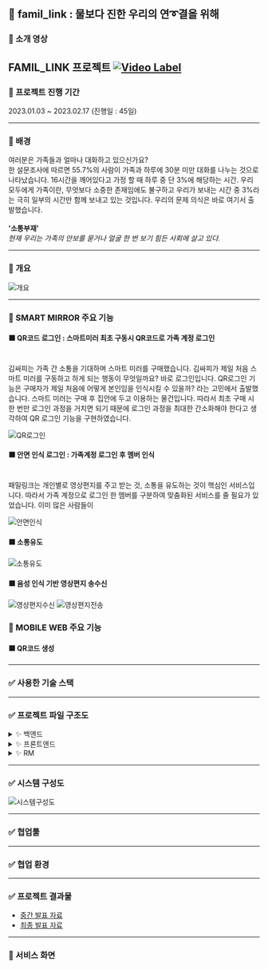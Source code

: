 ## 💌 famil_link : 물보다 진한 우리의 연➰결을 위해

### 🎦 소개 영상 

FAMIL_LINK 프로젝트
[![Video Label](img/01.png)](https://youtu.be/d2Xw3gKlAFk)
---

### 🎦 프로젝트 진행 기간

2023.01.03 ~ 2023.02.17 (진행일 : 45일)

---

### 🎦 배경



여러분은 가족들과 얼마나 대화하고 있으신가요? <br/>
한 설문조사에 따르면 55.7%의 사람이 가족과 하루에 30분 미만 대화를 나누는 것으로 나타났습니다. 16시간을 깨어있다고 가정 할 때 하루 중 단 3%에 해당하는 시간. 우리 모두에게 가족이란, 무엇보다 소중한 존재임에도 불구하고 우리가 보내는 시간 중 3%라는 극히 일부의 시간만 함께 보내고 있는 것입니다. 우리의 문제 의식은 바로 여기서 출발했습니다. <br>
<br>
__'소통부재'__<br/>
_현재 우리는 가족의 안보를 묻거나 얼굴 한 번 보기 힘든 사회에 살고 있다._


---

### 🎦 개요


![개요](img/프로젝트개요.png)


---

### 🎦 SMART MIRROR 주요 기능

#### ⬛ QR코드 로그인 : 스마트미러 최초 구동시 QR코드로 가족 계정 로그인
<br>
김싸피는 가족 간 소통을 기대하며 스마트 미러를 구매했습니다. 김싸피가 제일 처음 스마트 미러를 구동하고 하게 되는 행동이 무엇일까요? 바로 로그인입니다. QR로그인 기능은 구매자가 제일 처음에 어떻게 본인임을 인식시킬 수 있을까? 라는 고민에서 출발했습니다. 스마트 미러는 구매 후 집안에 두고 이용하는 물건입니다. 따라서 최초 구매 시 한 번만 로그인 과정을 거치면 되기 때문에 로그인 과정을 최대한 간소화해야 한다고 생각하여 QR 로그인 기능을 구현하였습니다.
<br>

![QR로그인](img/QR로그인.png)


#### ⬛ 안면 인식 로그인 : 가족계정 로그인 후 멤버 인식

<br>
패밀링크는 개인별로 영상편지를 주고 받는 것, 소통을 유도하는 것이 핵심인 서비스입니다. 따라서 가족 계정으로 로그인 한 멤버를 구분하여 맞춤화된 서비스를 줄 필요가 있었습니다. 이미 많은 사람들이 
<br>


![안면인식](img/안면인식.png)


#### ⬛ 소통유도


![소통유도](img/소통유도.png)

#### ⬛ 음성 인식 기반 영상편지 송수신

![영상편지수신](img/영상편지%20수신.png)
![영상편지전송](img/영상편지%20전송.png)

### 🎦 MOBILE WEB 주요 기능

#### ⬛ QR코드 생성



---


### ✅ 사용한 기술 스택
---

### ✅ 프로젝트 파일 구조도


<details>
    <summary>✨ 백엔드 </summary>


```
📦BE
 ┣ 📂Flask
 ┃ ┣ 📂temp
 ┃ ┃ ┣ 📜labels.txt
 ┃ ┃ ┗ 📜model.h5
 ┃ ┣ 📂__pycache__
 ┃ ┃ ┗ 📜main.cpython-310.pyc
 ┃ ┣ 📜.gitignore
 ┃ ┣ 📜app.py
 ┃ ┣ 📜Dockerfile
 ┃ ┣ 📜face_detection_test.py
 ┃ ┣ 📜Jenkinsfile
 ┃ ┣ 📜main.py
 ┃ ┗ 📜test.jpg
 ┣ 📂Spring
 ┃ ┣ 📂src
 ┃ ┃ ┣ 📂main
 ┃ ┃ ┃ ┣ 📂java
 ┃ ┃ ┃ ┃ ┗ 📂com
 ┃ ┃ ┃ ┃ ┃ ┗ 📂famillink
 ┃ ┃ ┃ ┃ ┃ ┃ ┣ 📂annotation
 ┃ ┃ ┃ ┃ ┃ ┃ ┃ ┗ 📜ValidationGroups.java
 ┃ ┃ ┃ ┃ ┃ ┃ ┣ 📂config
 ┃ ┃ ┃ ┃ ┃ ┃ ┃ ┣ 📂security
 ┃ ┃ ┃ ┃ ┃ ┃ ┃ ┃ ┣ 📜CustomAccessDeniedHandler.java
 ┃ ┃ ┃ ┃ ┃ ┃ ┃ ┃ ┣ 📜CustomAuthenticationEntryPoint.java
 ┃ ┃ ┃ ┃ ┃ ┃ ┃ ┃ ┣ 📜JwtFilter.java
 ┃ ┃ ┃ ┃ ┃ ┃ ┃ ┃ ┗ 📜SecurityConfig.java
 ┃ ┃ ┃ ┃ ┃ ┃ ┃ ┣ 📜GlobalExceptionHandler.java
 ┃ ┃ ┃ ┃ ┃ ┃ ┃ ┣ 📜SwaggerConfiguration.java
 ┃ ┃ ┃ ┃ ┃ ┃ ┃ ┗ 📜WebConfiguration.java
 ┃ ┃ ┃ ┃ ┃ ┃ ┣ 📂controller
 ┃ ┃ ┃ ┃ ┃ ┃ ┃ ┣ 📜AccountController.java
 ┃ ┃ ┃ ┃ ┃ ┃ ┃ ┣ 📜FlaskController.java
 ┃ ┃ ┃ ┃ ┃ ┃ ┃ ┣ 📜MemberController.java
 ┃ ┃ ┃ ┃ ┃ ┃ ┃ ┣ 📜MovieController.java
 ┃ ┃ ┃ ┃ ┃ ┃ ┃ ┣ 📜PhotoController.java
 ┃ ┃ ┃ ┃ ┃ ┃ ┃ ┣ 📜ScheduleController.java
 ┃ ┃ ┃ ┃ ┃ ┃ ┃ ┣ 📜SseController.java
 ┃ ┃ ┃ ┃ ┃ ┃ ┃ ┣ 📜TestController.java
 ┃ ┃ ┃ ┃ ┃ ┃ ┃ ┗ 📜TodoController.java
 ┃ ┃ ┃ ┃ ┃ ┃ ┣ 📂exception
 ┃ ┃ ┃ ┃ ┃ ┃ ┃ ┣ 📜BaseException.java
 ┃ ┃ ┃ ┃ ┃ ┃ ┃ ┗ 📜ErrorMessage.java
 ┃ ┃ ┃ ┃ ┃ ┃ ┣ 📂model
 ┃ ┃ ┃ ┃ ┃ ┃ ┃ ┣ 📂domain
 ┃ ┃ ┃ ┃ ┃ ┃ ┃ ┃ ┣ 📂param
 ┃ ┃ ┃ ┃ ┃ ┃ ┃ ┃ ┃ ┣ 📜ImageDTO.java
 ┃ ┃ ┃ ┃ ┃ ┃ ┃ ┃ ┃ ┣ 📜MovieDTO.java
 ┃ ┃ ┃ ┃ ┃ ┃ ┃ ┃ ┃ ┣ 📜MovieOccur.java
 ┃ ┃ ┃ ┃ ┃ ┃ ┃ ┃ ┃ ┣ 📜MovieSenderDTO.java
 ┃ ┃ ┃ ┃ ┃ ┃ ┃ ┃ ┃ ┗ 📜PhotoSenderDTO.java
 ┃ ┃ ┃ ┃ ┃ ┃ ┃ ┃ ┗ 📂user
 ┃ ┃ ┃ ┃ ┃ ┃ ┃ ┃ ┃ ┣ 📜Account.java
 ┃ ┃ ┃ ┃ ┃ ┃ ┃ ┃ ┃ ┣ 📜Member.java
 ┃ ┃ ┃ ┃ ┃ ┃ ┃ ┃ ┃ ┣ 📜Member_Login.java
 ┃ ┃ ┃ ┃ ┃ ┃ ┃ ┃ ┃ ┣ 📜Schedule.java
 ┃ ┃ ┃ ┃ ┃ ┃ ┃ ┃ ┃ ┗ 📜Todo.java
 ┃ ┃ ┃ ┃ ┃ ┃ ┃ ┣ 📂mapper
 ┃ ┃ ┃ ┃ ┃ ┃ ┃ ┃ ┣ 📜AccountMapper.java
 ┃ ┃ ┃ ┃ ┃ ┃ ┃ ┃ ┣ 📜FlaskMapper.java
 ┃ ┃ ┃ ┃ ┃ ┃ ┃ ┃ ┣ 📜MemberMapper.java
 ┃ ┃ ┃ ┃ ┃ ┃ ┃ ┃ ┣ 📜MovieMapper.java
 ┃ ┃ ┃ ┃ ┃ ┃ ┃ ┃ ┣ 📜ScheduleMapper.java
 ┃ ┃ ┃ ┃ ┃ ┃ ┃ ┃ ┗ 📜TodoMapper.java
 ┃ ┃ ┃ ┃ ┃ ┃ ┃ ┗ 📂service
 ┃ ┃ ┃ ┃ ┃ ┃ ┃ ┃ ┣ 📜AccountService.java
 ┃ ┃ ┃ ┃ ┃ ┃ ┃ ┃ ┣ 📜AccountServiceImpl.java
 ┃ ┃ ┃ ┃ ┃ ┃ ┃ ┃ ┣ 📜CustomUserDetailsService.java
 ┃ ┃ ┃ ┃ ┃ ┃ ┃ ┃ ┣ 📜EmitterService.java
 ┃ ┃ ┃ ┃ ┃ ┃ ┃ ┃ ┣ 📜EmitterServiceImpl.java
 ┃ ┃ ┃ ┃ ┃ ┃ ┃ ┃ ┣ 📜FaceDetection.java
 ┃ ┃ ┃ ┃ ┃ ┃ ┃ ┃ ┣ 📜FaceDetectionImpl.java
 ┃ ┃ ┃ ┃ ┃ ┃ ┃ ┃ ┣ 📜FileService.java
 ┃ ┃ ┃ ┃ ┃ ┃ ┃ ┃ ┣ 📜FileServiceImpl.java
 ┃ ┃ ┃ ┃ ┃ ┃ ┃ ┃ ┣ 📜FlaskFileService.java
 ┃ ┃ ┃ ┃ ┃ ┃ ┃ ┃ ┣ 📜FlaskFileServiceImpl.java
 ┃ ┃ ┃ ┃ ┃ ┃ ┃ ┃ ┣ 📜FlaskService.java
 ┃ ┃ ┃ ┃ ┃ ┃ ┃ ┃ ┣ 📜FlaskServiceImpl.java
 ┃ ┃ ┃ ┃ ┃ ┃ ┃ ┃ ┣ 📜MemberService.java
 ┃ ┃ ┃ ┃ ┃ ┃ ┃ ┃ ┣ 📜MemberServiceImpl.java
 ┃ ┃ ┃ ┃ ┃ ┃ ┃ ┃ ┣ 📜MovieService.java
 ┃ ┃ ┃ ┃ ┃ ┃ ┃ ┃ ┣ 📜MovieServiceImpl.java
 ┃ ┃ ┃ ┃ ┃ ┃ ┃ ┃ ┣ 📜PhotoFileService.java
 ┃ ┃ ┃ ┃ ┃ ┃ ┃ ┃ ┣ 📜PhotoFileServiceImpl.java
 ┃ ┃ ┃ ┃ ┃ ┃ ┃ ┃ ┣ 📜PhotoService.java
 ┃ ┃ ┃ ┃ ┃ ┃ ┃ ┃ ┣ 📜PhotoServiceImpl.java
 ┃ ┃ ┃ ┃ ┃ ┃ ┃ ┃ ┣ 📜ScheduleService.java
 ┃ ┃ ┃ ┃ ┃ ┃ ┃ ┃ ┣ 📜ScheduleServiceImpl.java
 ┃ ┃ ┃ ┃ ┃ ┃ ┃ ┃ ┣ 📜SseService.java
 ┃ ┃ ┃ ┃ ┃ ┃ ┃ ┃ ┣ 📜SseServiceImpl.java
 ┃ ┃ ┃ ┃ ┃ ┃ ┃ ┃ ┣ 📜TestService.java
 ┃ ┃ ┃ ┃ ┃ ┃ ┃ ┃ ┣ 📜TestServiceImpl.java
 ┃ ┃ ┃ ┃ ┃ ┃ ┃ ┃ ┣ 📜TodoService.java
 ┃ ┃ ┃ ┃ ┃ ┃ ┃ ┃ ┣ 📜TodoServiceImpl.java
 ┃ ┃ ┃ ┃ ┃ ┃ ┃ ┃ ┣ 📜ToFlask.java
 ┃ ┃ ┃ ┃ ┃ ┃ ┃ ┃ ┗ 📜ToFlaskImpl.java
 ┃ ┃ ┃ ┃ ┃ ┃ ┣ 📂util
 ┃ ┃ ┃ ┃ ┃ ┃ ┃ ┣ 📜EmailHandler.java
 ┃ ┃ ┃ ┃ ┃ ┃ ┃ ┗ 📜JwtTokenProvider.java
 ┃ ┃ ┃ ┃ ┃ ┃ ┗ 📜FamilLinkApplication.java
 ┃ ┃ ┃ ┗ 📂resources
 ┃ ┃ ┃ ┃ ┣ 📂mapper
 ┃ ┃ ┃ ┃ ┃ ┣ 📜account.xml
 ┃ ┃ ┃ ┃ ┃ ┣ 📜member.xml
 ┃ ┃ ┃ ┃ ┃ ┣ 📜movie.xml
 ┃ ┃ ┃ ┃ ┃ ┣ 📜schedule.xml
 ┃ ┃ ┃ ┃ ┃ ┗ 📜todo.xml
 ┃ ┃ ┃ ┃ ┗ 📂schema
 ┃ ┃ ┃ ┃ ┃ ┗ 📜script.sql
 ┃ ┃ ┗ 📂test
 ┃ ┃ ┃ ┣ 📂image
 ┃ ┃ ┃ ┃ ┣ 📜bag.jpg
 ┃ ┃ ┃ ┃ ┣ 📜cjw.jpg
 ┃ ┃ ┃ ┃ ┣ 📜docker.jpg
 ┃ ┃ ┃ ┃ ┗ 📜none.jpg
 ┃ ┃ ┃ ┗ 📂java
 ┃ ┃ ┃ ┃ ┗ 📂com
 ┃ ┃ ┃ ┃ ┃ ┗ 📂famillink
 ┃ ┃ ┃ ┃ ┃ ┃ ┣ 📂model
 ┃ ┃ ┃ ┃ ┃ ┃ ┃ ┗ 📂service
 ┃ ┃ ┃ ┃ ┃ ┃ ┃ ┃ ┣ 📜EmitterServiceImplTest.java
 ┃ ┃ ┃ ┃ ┃ ┃ ┃ ┃ ┗ 📜SseServiceImplTest.java
 ┃ ┃ ┃ ┃ ┃ ┃ ┗ 📜AllInfoProjectApplicationTests.java
 ┃ ┣ 📜.gitignore
 ┃ ┣ 📜Dockerfile
 ┃ ┣ 📜Jenkinsfile
 ┃ ┣ 📜mvnw
 ┃ ┣ 📜mvnw.cmd
 ┃ ┗ 📜pom.xml
 ┗ 📂Test
 ┃ ┣ 📜.gitignore
 ┃ ┣ 📜bag.jpg
 ┃ ┣ 📜cjw.jpg
 ┃ ┣ 📜docker.jpg
 ┃ ┣ 📜main.py
 ┃ ┗ 📜none.jpg
```

</details>

<details>
    <summary>✨ 프론트엔드 </summary>


```
📦FE
 ┣ 📂mobile
 ┃ ┣ 📂public
 ┃ ┃ ┣ 📂images
 ┃ ┃ ┃ ┗ 📜다운로드.jpg
 ┃ ┃ ┣ 📜favicon.ico
 ┃ ┃ ┣ 📜index.html
 ┃ ┃ ┣ 📜logo192.png
 ┃ ┃ ┣ 📜logo512.png
 ┃ ┃ ┣ 📜manifest.json
 ┃ ┃ ┗ 📜robots.txt
 ┃ ┣ 📂src
 ┃ ┃ ┣ 📂components
 ┃ ┃ ┃ ┣ 📂auth
 ┃ ┃ ┃ ┃ ┣ 📜AuthForm.js
 ┃ ┃ ┃ ┃ ┣ 📜AuthLayout.js
 ┃ ┃ ┃ ┃ ┗ 📜AuthTemplate.js
 ┃ ┃ ┃ ┣ 📂common
 ┃ ┃ ┃ ┃ ┣ 📜Button.js
 ┃ ┃ ┃ ┃ ┗ 📜Responsive.js
 ┃ ┃ ┃ ┣ 📂images
 ┃ ┃ ┃ ┃ ┣ 📜1.PNG
 ┃ ┃ ┃ ┃ ┣ 📜2.PNG
 ┃ ┃ ┃ ┃ ┣ 📜3.PNG
 ┃ ┃ ┃ ┃ ┣ 📜profile.png
 ┃ ┃ ┃ ┃ ┗ 📜다운로드.jpg
 ┃ ┃ ┃ ┣ 📂navbar
 ┃ ┃ ┃ ┃ ┣ 📂about
 ┃ ┃ ┃ ┃ ┃ ┣ 📜about.css
 ┃ ┃ ┃ ┃ ┃ ┣ 📜About.jsx
 ┃ ┃ ┃ ┃ ┃ ┗ 📜AboutBox.jsx
 ┃ ┃ ┃ ┃ ┣ 📂blog
 ┃ ┃ ┃ ┃ ┃ ┣ 📜blog.css
 ┃ ┃ ┃ ┃ ┃ ┗ 📜Blog.jsx
 ┃ ┃ ┃ ┃ ┣ 📂home
 ┃ ┃ ┃ ┃ ┃ ┣ 📜HeaderSocials.jsx
 ┃ ┃ ┃ ┃ ┃ ┣ 📜home.css
 ┃ ┃ ┃ ┃ ┃ ┣ 📜Home.jsx
 ┃ ┃ ┃ ┃ ┃ ┗ 📜ScrollDown.jsx
 ┃ ┃ ┃ ┃ ┣ 📂portfolio
 ┃ ┃ ┃ ┃ ┃ ┣ 📜portfolio.css
 ┃ ┃ ┃ ┃ ┃ ┗ 📜Portfolio.jsx
 ┃ ┃ ┃ ┃ ┣ 📂resume
 ┃ ┃ ┃ ┃ ┃ ┣ 📜resume.css
 ┃ ┃ ┃ ┃ ┃ ┗ 📜Resume.jsx
 ┃ ┃ ┃ ┃ ┣ 📂services
 ┃ ┃ ┃ ┃ ┃ ┣ 📜service.css
 ┃ ┃ ┃ ┃ ┃ ┗ 📜Services.jsx
 ┃ ┃ ┃ ┃ ┣ 📂sidebar
 ┃ ┃ ┃ ┃ ┃ ┣ 📜sidebar.css
 ┃ ┃ ┃ ┃ ┃ ┗ 📜Sidebar.jsx
 ┃ ┃ ┃ ┃ ┣ 📂testmonials
 ┃ ┃ ┃ ┃ ┃ ┣ 📜testimonials.css
 ┃ ┃ ┃ ┃ ┃ ┗ 📜Testimonials.jsx
 ┃ ┃ ┃ ┃ ┣ 📜navbar.css
 ┃ ┃ ┃ ┃ ┗ 📜Navbar.js
 ┃ ┃ ┃ ┣ 📂todo
 ┃ ┃ ┃ ┃ ┣ 📂service
 ┃ ┃ ┃ ┃ ┃ ┣ 📜ApiService.js
 ┃ ┃ ┃ ┃ ┃ ┗ 📜client.js
 ┃ ┃ ┃ ┃ ┣ 📜ApiBaseUrl.js
 ┃ ┃ ┃ ┃ ┣ 📜todo.css
 ┃ ┃ ┃ ┃ ┣ 📜TodoInput.jsx
 ┃ ┃ ┃ ┃ ┣ 📜TodoList.jsx
 ┃ ┃ ┃ ┃ ┗ 📜TodoListPage.jsx
 ┃ ┃ ┃ ┣ 📜Input.js
 ┃ ┃ ┃ ┣ 📜Logo.js
 ┃ ┃ ┃ ┗ 📜Profile.js
 ┃ ┃ ┣ 📂containers
 ┃ ┃ ┃ ┗ 📂auth
 ┃ ┃ ┃ ┃ ┣ 📜LoginForm.js
 ┃ ┃ ┃ ┃ ┗ 📜SignupForm.js
 ┃ ┃ ┣ 📂lib
 ┃ ┃ ┃ ┣ 📂api
 ┃ ┃ ┃ ┃ ┣ 📜auth.js
 ┃ ┃ ┃ ┃ ┣ 📜family.js
 ┃ ┃ ┃ ┃ ┗ 📜users.js
 ┃ ┃ ┃ ┣ 📂styles
 ┃ ┃ ┃ ┃ ┗ 📜palette.js
 ┃ ┃ ┃ ┗ 📜createRequestSaga.js
 ┃ ┃ ┣ 📂modules
 ┃ ┃ ┃ ┣ 📜auth.js
 ┃ ┃ ┃ ┣ 📜index.js
 ┃ ┃ ┃ ┣ 📜loading.js
 ┃ ┃ ┃ ┣ 📜loginstatus.js
 ┃ ┃ ┃ ┣ 📜token.js
 ┃ ┃ ┃ ┗ 📜user.js
 ┃ ┃ ┣ 📂pages
 ┃ ┃ ┃ ┣ 📜calendar.css
 ┃ ┃ ┃ ┣ 📜Calendars.js
 ┃ ┃ ┃ ┣ 📜FamilyMember.js
 ┃ ┃ ┃ ┣ 📜FamilyMemberRegister.css
 ┃ ┃ ┃ ┣ 📜FamilyMemberRegister.js
 ┃ ┃ ┃ ┣ 📜Login.css
 ┃ ┃ ┃ ┣ 📜Login.js
 ┃ ┃ ┃ ┣ 📜PostListPage.js
 ┃ ┃ ┃ ┣ 📜Record.js
 ┃ ┃ ┃ ┣ 📜SignUp.js
 ┃ ┃ ┃ ┣ 📜SignUpSuccess.js
 ┃ ┃ ┃ ┗ 📜Todo.js
 ┃ ┃ ┣ 📂store
 ┃ ┃ ┃ ┣ 📜Auth.js
 ┃ ┃ ┃ ┗ 📜index.js
 ┃ ┃ ┣ 📜App.css
 ┃ ┃ ┣ 📜App.js
 ┃ ┃ ┣ 📜App.test.js
 ┃ ┃ ┣ 📜index.css
 ┃ ┃ ┣ 📜index.js
 ┃ ┃ ┣ 📜reportWebVitals.js
 ┃ ┃ ┗ 📜setupTests.js
 ┃ ┣ 📜.gitignore
 ┃ ┣ 📜Dockerfile
 ┃ ┣ 📜package-lock.json
 ┃ ┣ 📜package.json
 ┃ ┣ 📜README.md
 ┃ ┗ 📜yarn.lock
 ┣ 📜.gitignore
 ┗ 📜README.md
```


</details>    


<details>
    <summary>✨ RM </summary>
    
 ```
📦RM
 ┣ 📂MW
 ┃ ┣ 📂mirrorweb
 ┃ ┃ ┣ 📂public
 ┃ ┃ ┃ ┣ 📜favicon.ico
 ┃ ┃ ┃ ┣ 📜index.html
 ┃ ┃ ┃ ┣ 📜logo192.png
 ┃ ┃ ┃ ┣ 📜logo512.png
 ┃ ┃ ┃ ┣ 📜manifest.json
 ┃ ┃ ┃ ┗ 📜robots.txt
 ┃ ┃ ┣ 📂src
 ┃ ┃ ┃ ┣ 📂components
 ┃ ┃ ┃ ┃ ┣ 📜Calendar.js
 ┃ ┃ ┃ ┃ ┣ 📜Caption.css
 ┃ ┃ ┃ ┃ ┣ 📜Caption.js
 ┃ ┃ ┃ ┃ ┣ 📜Clock.css
 ┃ ┃ ┃ ┃ ┣ 📜Clock.jsx
 ┃ ┃ ┃ ┃ ┣ 📜Location.js
 ┃ ┃ ┃ ┃ ┣ 📜MQTT.js
 ┃ ┃ ┃ ┃ ┣ 📜SSE.js
 ┃ ┃ ┃ ┃ ┣ 📜STT.js
 ┃ ┃ ┃ ┃ ┣ 📜Timer.js
 ┃ ┃ ┃ ┃ ┣ 📜Todo.js
 ┃ ┃ ┃ ┃ ┣ 📜TTS.js
 ┃ ┃ ┃ ┃ ┣ 📜Weather.css
 ┃ ┃ ┃ ┃ ┣ 📜Weather.js
 ┃ ┃ ┃ ┃ ┗ 📜WeatherHookTest.js
 ┃ ┃ ┃ ┣ 📂constants
 ┃ ┃ ┃ ┃ ┗ 📜geolocationOptions.js
 ┃ ┃ ┃ ┣ 📂fonts
 ┃ ┃ ┃ ┃ ┣ 📜LINESeedKR-Rg.ttf
 ┃ ┃ ┃ ┃ ┣ 📜LINESeedSans_Rg.ttf
 ┃ ┃ ┃ ┃ ┣ 📜강원교육모두 Bold.ttf
 ┃ ┃ ┃ ┃ ┣ 📜강원교육모두 Light.ttf
 ┃ ┃ ┃ ┃ ┗ 📜강원교육튼튼.ttf
 ┃ ┃ ┃ ┣ 📂hooks
 ┃ ┃ ┃ ┃ ┗ 📜useCurrentLocation.js
 ┃ ┃ ┃ ┣ 📂modules
 ┃ ┃ ┃ ┃ ┣ 📜index.js
 ┃ ┃ ┃ ┃ ┗ 📜valid.js
 ┃ ┃ ┃ ┣ 📂pages
 ┃ ┃ ┃ ┃ ┣ 📜Main.css
 ┃ ┃ ┃ ┃ ┣ 📜Main.js
 ┃ ┃ ┃ ┃ ┣ 📜PlayVideo.css
 ┃ ┃ ┃ ┃ ┣ 📜PlayVideo.js
 ┃ ┃ ┃ ┃ ┣ 📜QR.js
 ┃ ┃ ┃ ┃ ┗ 📜Record.js
 ┃ ┃ ┃ ┣ 📜App.css
 ┃ ┃ ┃ ┣ 📜App.jsx
 ┃ ┃ ┃ ┣ 📜App.test.js
 ┃ ┃ ┃ ┣ 📜index.css
 ┃ ┃ ┃ ┣ 📜index.js
 ┃ ┃ ┃ ┣ 📜logo.svg
 ┃ ┃ ┃ ┣ 📜reportWebVitals.js
 ┃ ┃ ┃ ┗ 📜setupTests.js
 ┃ ┃ ┣ 📜.gitignore
 ┃ ┃ ┣ 📜package-lock.json
 ┃ ┃ ┣ 📜package.json
 ┃ ┃ ┣ 📜README.md
 ┃ ┃ ┗ 📜yarn.lock
 ┃ ┣ 📜.gitignore
 ┃ ┗ 📜package-lock.json
 ┣ 📂RS
 ┃ ┣ 📂.idea
 ┃ ┃ ┣ 📂inspectionProfiles
 ┃ ┃ ┃ ┗ 📜profiles_settings.xml
 ┃ ┃ ┣ 📜.gitignore
 ┃ ┃ ┣ 📜misc.xml
 ┃ ┃ ┣ 📜modules.xml
 ┃ ┃ ┣ 📜RS.iml
 ┃ ┃ ┣ 📜runConfigurations.xml
 ┃ ┃ ┗ 📜vcs.xml
 ┃ ┣ 📜.gitignore
 ┃ ┣ 📜face_cognize.py
 ┃ ┣ 📜face_image_save.py
 ┃ ┣ 📜labels.txt
 ┃ ┣ 📜mqtt_camera.py
 ┃ ┣ 📜mqtt_congnize.py
 ┃ ┣ 📜mqtt_speech.py
 ┃ ┣ 📜mqtt_tts.py
 ┃ ┣ 📜recog_test.py
 ┃ ┣ 📜record.mp4
 ┃ ┗ 📜test.py
 ┗ 📜README.md
```
    
</details>  

---

### ✅ 시스템 구성도

![시스템구성도](img/시스템%20구성도.png)

---


### ✅ 협업툴
---


### ✅ 협업 환경
---


### ✅ 프로젝트 결과물
- [중간 발표 자료](https://github.com/choidahye99/javachip-famillink/tree/main/Present/%EA%B8%B0%ED%9A%8D%20%EC%A4%91%EA%B0%84%20%EB%B0%9C%ED%91%9C)
- [최종 발표 자료](https://github.com/choidahye99/javachip-famillink/tree/main/Present/%EC%B5%9C%EC%A2%85%20%EB%B0%9C%ED%91%9C)
---


### 💌 서비스 화면




